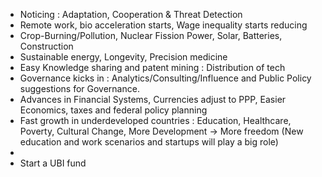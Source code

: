- Noticing : Adaptation, Cooperation & Threat Detection
- Remote work, bio acceleration starts, Wage inequality starts reducing
- Crop-Burning/Pollution, Nuclear Fission Power, Solar, Batteries, Construction
- Sustainable energy, Longevity, Precision medicine
- Easy Knowledge sharing and patent mining : Distribution of tech
- Governance kicks in : Analytics/Consulting/Influence and Public Policy suggestions for Governance.
- Advances in Financial Systems, Currencies adjust to PPP, Easier Economics, taxes and federal policy planning
- Fast growth in underdeveloped countries : Education, Healthcare, Poverty, Cultural Change, More Development -> More freedom (New education and work scenarios and startups will play a big role)
- 
- Start a UBI fund
